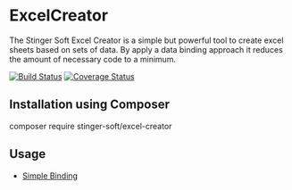 # ExcelCreator

The Stinger Soft Excel Creator is a simple but powerful tool to create excel sheets based on sets of data. By apply a data binding approach it reduces the amount of necessary code to a minimum.

[![Build Status](https://travis-ci.org/Stinger-Soft/ExcelCreator.svg?branch=master)](https://travis-ci.org/Stinger-Soft/ExcelCreator)
[![Coverage Status](https://coveralls.io/repos/github/Stinger-Soft/ExcelCreator/badge.svg?branch=master)](https://coveralls.io/github/Stinger-Soft/ExcelCreator?branch=master)

## Installation using Composer
composer require stinger-soft/excel-creator

## Usage

* [Simple Binding](docs/SimpleBinding.md)